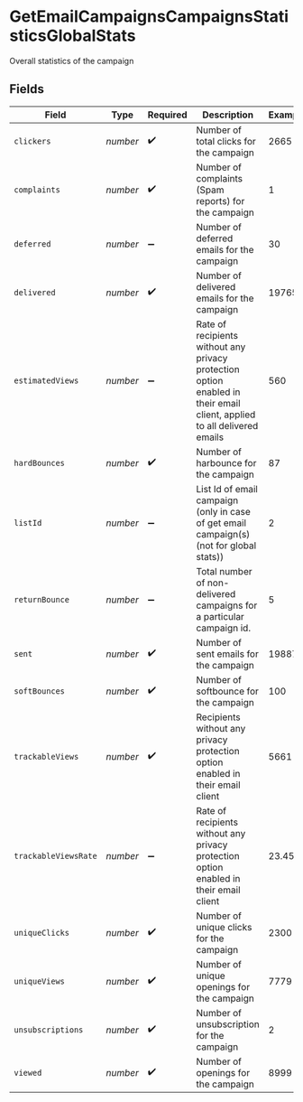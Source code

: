 # GetEmailCampaignsCampaignsStatisticsGlobalStats

Overall statistics of the campaign


## Fields

| Field                                                                                                                   | Type                                                                                                                    | Required                                                                                                                | Description                                                                                                             | Example                                                                                                                 |
| ----------------------------------------------------------------------------------------------------------------------- | ----------------------------------------------------------------------------------------------------------------------- | ----------------------------------------------------------------------------------------------------------------------- | ----------------------------------------------------------------------------------------------------------------------- | ----------------------------------------------------------------------------------------------------------------------- |
| `clickers`                                                                                                              | *number*                                                                                                                | :heavy_check_mark:                                                                                                      | Number of total clicks for the campaign                                                                                 | 2665                                                                                                                    |
| `complaints`                                                                                                            | *number*                                                                                                                | :heavy_check_mark:                                                                                                      | Number of complaints (Spam reports) for the campaign                                                                    | 1                                                                                                                       |
| `deferred`                                                                                                              | *number*                                                                                                                | :heavy_minus_sign:                                                                                                      | Number of deferred emails for the campaign                                                                              | 30                                                                                                                      |
| `delivered`                                                                                                             | *number*                                                                                                                | :heavy_check_mark:                                                                                                      | Number of delivered emails for the campaign                                                                             | 19765                                                                                                                   |
| `estimatedViews`                                                                                                        | *number*                                                                                                                | :heavy_minus_sign:                                                                                                      | Rate of recipients without any privacy protection option enabled in their email client, applied to all delivered emails | 560                                                                                                                     |
| `hardBounces`                                                                                                           | *number*                                                                                                                | :heavy_check_mark:                                                                                                      | Number of harbounce for the campaign                                                                                    | 87                                                                                                                      |
| `listId`                                                                                                                | *number*                                                                                                                | :heavy_minus_sign:                                                                                                      | List Id of email campaign (only in case of get email campaign(s)(not for global stats))                                 | 2                                                                                                                       |
| `returnBounce`                                                                                                          | *number*                                                                                                                | :heavy_minus_sign:                                                                                                      | Total number of non-delivered campaigns for a particular campaign id.                                                   | 5                                                                                                                       |
| `sent`                                                                                                                  | *number*                                                                                                                | :heavy_check_mark:                                                                                                      | Number of sent emails for the campaign                                                                                  | 19887                                                                                                                   |
| `softBounces`                                                                                                           | *number*                                                                                                                | :heavy_check_mark:                                                                                                      | Number of softbounce for the campaign                                                                                   | 100                                                                                                                     |
| `trackableViews`                                                                                                        | *number*                                                                                                                | :heavy_check_mark:                                                                                                      | Recipients without any privacy protection option enabled in their email client                                          | 5661                                                                                                                    |
| `trackableViewsRate`                                                                                                    | *number*                                                                                                                | :heavy_minus_sign:                                                                                                      | Rate of recipients without any privacy protection option enabled in their email client                                  | 23.45                                                                                                                   |
| `uniqueClicks`                                                                                                          | *number*                                                                                                                | :heavy_check_mark:                                                                                                      | Number of unique clicks for the campaign                                                                                | 2300                                                                                                                    |
| `uniqueViews`                                                                                                           | *number*                                                                                                                | :heavy_check_mark:                                                                                                      | Number of unique openings for the campaign                                                                              | 7779                                                                                                                    |
| `unsubscriptions`                                                                                                       | *number*                                                                                                                | :heavy_check_mark:                                                                                                      | Number of unsubscription for the campaign                                                                               | 2                                                                                                                       |
| `viewed`                                                                                                                | *number*                                                                                                                | :heavy_check_mark:                                                                                                      | Number of openings for the campaign                                                                                     | 8999                                                                                                                    |